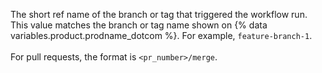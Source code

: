 The short ref name of the branch or tag that triggered the workflow run. This value matches the branch or tag name shown on {% data variables.product.prodname_dotcom %}. For example, `feature-branch-1`.<br><br>For pull requests, the format is `<pr_number>/merge`.
